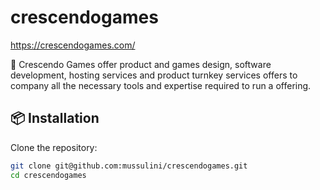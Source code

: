 # crescendogames
https://crescendogames.com/

🚀 Crescendo Games offer product and games design, software development, hosting services and product turnkey services offers to company all the necessary tools and expertise required to run a offering.

## 📦 Installation

Clone the repository:

```bash
git clone git@github.com:mussulini/crescendogames.git
cd crescendogames

